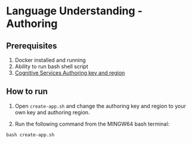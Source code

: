 # Language Understanding - Authoring 

## Prerequisites

1. Docker installed and running
1. Ability to run bash shell script
1. [Cognitive Services Authoring key and region](https://docs.microsoft.com/en-us/azure/cognitive-services/luis/luis-how-to-account-settings#authoring-key)

## How to run

1. Open `create-app.sh` and change the authoring key and region to your own key and authoring region.

1. Run the following command from the MINGW64 bash terminal:

```
bash create-app.sh
```
